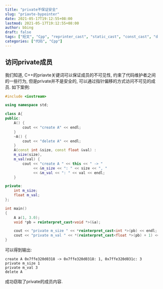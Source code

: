 ```yaml
---
title: "private不保证安全"
slug: "priavte-bypointer"
date: 2021-05-17T19:12:55+08:00
lastmod: 2021-05-17T19:12:55+08:00
author: bbing
draft: false
tags: ["短文", "Cpp", "reprinter_cast", "static_cast", "const_cast", "dynamic_cast"]
categories: ["代码", "Cpp"]
---
```


## 访问private成员

我们知道, C++的priavte关键词可以保证成员的不可见性, 约束了代码维护者之间的一些行为, 但是private并不是安全的, 可以通过指针偏移的方式访问不可见的成员. 如下案例:

<!--more-->

```C++
#include <iostream>

using namespace std;

class A{
public:
    A() {
        cout << "create A" << endl;
    }
    ~A() {
        cout << "delete A" << endl;
    }
    A(const int &size, const float &val) :
    m_size(size),
    m_val(val) {
        cout << "create A " << this << " -> "
             << &m_size << ": " << size << ", "
             << &m_val << ": " << val << endl;
    }

private:
    int m_size;
    float m_val;
};

int main()
{
    A a(1, 3.0);
    void *pb = reinterpret_cast<void *>(&a);

    cout << "private m_size " << *reinterpret_cast<int *>(pb) << endl;
    cout << "private m_val " << *(reinterpret_cast<float *>(pb) + 1) << endl;
}
```

可以得到输出:
```Shell
create A 0x7ffe320d0318 -> 0x7ffe320d0318: 1, 0x7ffe320d031c: 3
private m_size 1
private m_val 3
delete A
```
成功窃取了private的成员内容.
